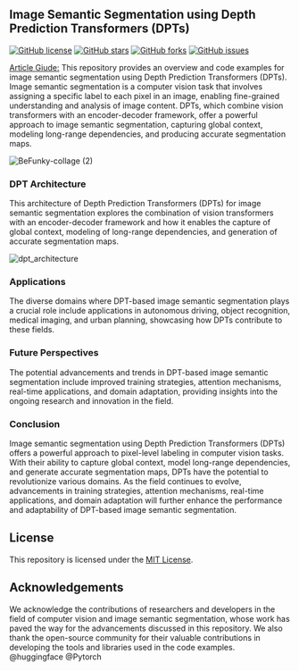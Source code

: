 ## Image Semantic Segmentation using Depth Prediction Transformers (DPTs)

[![GitHub license](https://img.shields.io/github/license/inuwamobarak/semantic-segmentation)](https://github.com/inuwamobarak/semantic-segmentation/blob/main/LICENSE)
[![GitHub stars](https://img.shields.io/github/stars/inuwamobarak/semantic-segmentation)](https://github.com/inuwamobarak/semantic-segmentation/stargazers)
[![GitHub forks](https://img.shields.io/github/forks/inuwamobarak/semantic-segmentation)](https://github.com/inuwamobarak/semantic-segmentation/network)
[![GitHub issues](https://img.shields.io/github/issues/inuwamobarak/semantic-segmentation)](https://github.com/inuwamobarak/semantic-segmentation/issues)

[Article Giude:](https://www.analyticsvidhya.com/blog/2023/09/image-semantic-segmentation-using-dense-prediction-transformers/)
This repository provides an overview and code examples for image semantic segmentation using Depth Prediction Transformers (DPTs). Image semantic segmentation is a computer vision task that involves assigning a specific label to each pixel in an image, enabling fine-grained understanding and analysis of image content. DPTs, which combine vision transformers with an encoder-decoder framework, offer a powerful approach to image semantic segmentation, capturing global context, modeling long-range dependencies, and producing accurate segmentation maps.

![BeFunky-collage (2)](https://github.com/inuwamobarak/semantic-segmentation/assets/65142149/cf87aaff-f40b-459d-8e4c-ac39ee364802)

### DPT Architecture
This architecture of Depth Prediction Transformers (DPTs) for image semantic segmentation explores the combination of vision transformers with an encoder-decoder framework and how it enables the capture of global context, modeling of long-range dependencies, and generation of accurate segmentation maps.

![dpt_architecture](https://github.com/inuwamobarak/semantic-segmentation/assets/65142149/ba0c33ae-e5ff-471b-9087-92a6aef97f0c)

### Applications
The diverse domains where DPT-based image semantic segmentation plays a crucial role include applications in autonomous driving, object recognition, medical imaging, and urban planning, showcasing how DPTs contribute to these fields.

### Future Perspectives
The potential advancements and trends in DPT-based image semantic segmentation include improved training strategies, attention mechanisms, real-time applications, and domain adaptation, providing insights into the ongoing research and innovation in the field.

### Conclusion
Image semantic segmentation using Depth Prediction Transformers (DPTs) offers a powerful approach to pixel-level labeling in computer vision tasks. With their ability to capture global context, model long-range dependencies, and generate accurate segmentation maps, DPTs have the potential to revolutionize various domains. As the field continues to evolve, advancements in training strategies, attention mechanisms, real-time applications, and domain adaptation will further enhance the performance and adaptability of DPT-based image semantic segmentation.

## License
This repository is licensed under the [MIT License](LICENSE).

## Acknowledgements
We acknowledge the contributions of researchers and developers in the field of computer vision and image semantic segmentation, whose work has paved the way for the advancements discussed in this repository. We also thank the open-source community for their valuable contributions in developing the tools and libraries used in the code examples. @huggingface @Pytorch

